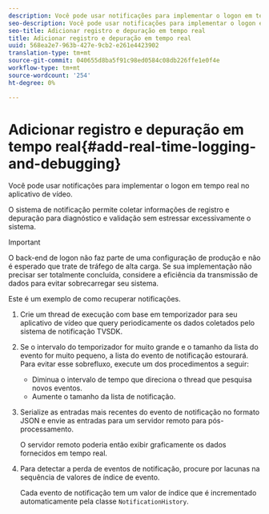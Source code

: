 ```yaml
---
description: Você pode usar notificações para implementar o logon em tempo real no aplicativo de vídeo.
seo-description: Você pode usar notificações para implementar o logon em tempo real no aplicativo de vídeo.
seo-title: Adicionar registro e depuração em tempo real
title: Adicionar registro e depuração em tempo real
uuid: 568ea2e7-963b-427e-9cb2-e261e4423902
translation-type: tm+mt
source-git-commit: 040655d8ba5f91c98ed0584c08db226ffe1e0f4e
workflow-type: tm+mt
source-wordcount: '254'
ht-degree: 0%

---
```



# Adicionar registro e depuração em tempo real{#add-real-time-logging-and-debugging}

Você pode usar notificações para implementar o logon em tempo real no aplicativo de vídeo.

O sistema de notificação permite coletar informações de registro e depuração para diagnóstico e validação sem estressar excessivamente o sistema.

>[!IMPORTANT]
>
>O back-end de logon não faz parte de uma configuração de produção e não é esperado que trate de tráfego de alta carga. Se sua implementação não precisar ser totalmente concluída, considere a eficiência da transmissão de dados para evitar sobrecarregar seu sistema.

Este é um exemplo de como recuperar notificações.

1. Crie um thread de execução com base em temporizador para seu aplicativo de vídeo que query periodicamente os dados coletados pelo sistema de notificação TVSDK.

1. Se o intervalo do temporizador for muito grande e o tamanho da lista do evento for muito pequeno, a lista do evento de notificação estourará. Para evitar esse sobrefluxo, execute um dos procedimentos a seguir:

   * Diminua o intervalo de tempo que direciona o thread que pesquisa novos eventos.
   * Aumente o tamanho da lista de notificação.

1. Serialize as entradas mais recentes do evento de notificação no formato JSON e envie as entradas para um servidor remoto para pós-processamento.

   O servidor remoto poderia então exibir graficamente os dados fornecidos em tempo real.
1. Para detectar a perda de eventos de notificação, procure por lacunas na sequência de valores de índice de evento.

   Cada evento de notificação tem um valor de índice que é incrementado automaticamente pela classe `NotificationHistory`.

